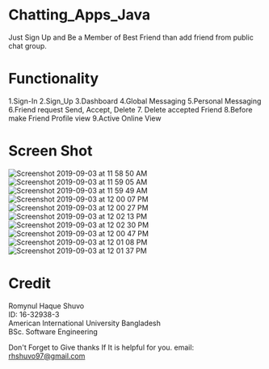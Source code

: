 # Chatting_Apps_Java

Just Sign Up and Be a Member of Best Friend than add friend from public chat group.



# Functionality
 1.Sign-In
2.Sign_Up
3.Dashboard
4.Global Messaging
5.Personal Messaging
6.Friend request Send, Accept, Delete
7. Delete accepted Friend
8.Before make Friend Profile view
9.Active Online View



# Screen Shot
![Screenshot 2019-09-03 at 11 58 50 AM](https://user-images.githubusercontent.com/42085622/64149391-a6537d00-ce47-11e9-8b66-1b85fac56126.png)
![Screenshot 2019-09-03 at 11 59 05 AM](https://user-images.githubusercontent.com/42085622/64149399-a8b5d700-ce47-11e9-9849-19adfd308eee.png)
![Screenshot 2019-09-03 at 11 59 49 AM](https://user-images.githubusercontent.com/42085622/64149424-b4a19900-ce47-11e9-98de-f62397c4f38b.png)
![Screenshot 2019-09-03 at 12 00 07 PM](https://user-images.githubusercontent.com/42085622/64149425-b4a19900-ce47-11e9-851d-68682b04b47d.png)
![Screenshot 2019-09-03 at 12 00 27 PM](https://user-images.githubusercontent.com/42085622/64149427-b53a2f80-ce47-11e9-81a0-a122f4ce0570.png)
![Screenshot 2019-09-03 at 12 02 13 PM](https://user-images.githubusercontent.com/42085622/64149428-b53a2f80-ce47-11e9-9738-c3da3171d19d.png)
![Screenshot 2019-09-03 at 12 02 30 PM](https://user-images.githubusercontent.com/42085622/64149429-b53a2f80-ce47-11e9-85f2-4390afa2d3a6.png)
![Screenshot 2019-09-03 at 12 00 47 PM](https://user-images.githubusercontent.com/42085622/64149431-b5d2c600-ce47-11e9-9f96-d503d459d8bd.png)
![Screenshot 2019-09-03 at 12 01 08 PM](https://user-images.githubusercontent.com/42085622/64149433-b5d2c600-ce47-11e9-8bf6-8a702a9112bc.png)
![Screenshot 2019-09-03 at 12 01 37 PM](https://user-images.githubusercontent.com/42085622/64149435-b66b5c80-ce47-11e9-9cef-43c1d888d5a5.png)



# Credit
Romynul Haque Shuvo<br>
ID: 16-32938-3<br>
American International University Bangladesh<br>
BSc. Software Engineering

Don't Forget to Give thanks If It is helpful for you. email: rhshuvo97@gmail.com
